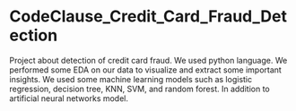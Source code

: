 # CodeClause_Credit_Card_Fraud_Detection
Project about detection of credit card fraud.
We used python language.
We performed some EDA on our data to visualize and extract some important insights.
We used some machine learning models such as logistic regression, decision tree, KNN, SVM, and random forest.
In addition to artificial neural networks model.
